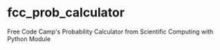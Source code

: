 # fcc_prob_calculator
Free Code Camp's Probability Calculator from Scientific Computing with Python Module
